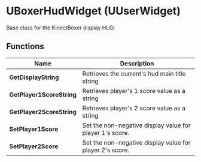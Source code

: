 
# UBoxerHudWidget (UUserWidget)

Base class for the KinectBoxer display HUD.

## Functions
Name     |   Description
-----------|--------
**GetDisplayString**       | Retrieves the current's hud main title string
**GetPlayer1ScoreString**       | Retrieves player's 1 score value as a string
**GetPlayer2ScoreString**       | Retrieves player's 2 score value as a string
**SetPlayer1Score**       | Set the non-negative display value for player 1's score.
**SetPlayer2Score**       | Set the non-negative display value for player 2's score.
